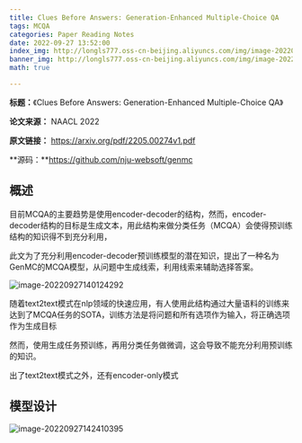 ```yaml
---
title: Clues Before Answers: Generation-Enhanced Multiple-Choice QA
tags: MCQA
categories: Paper Reading Notes
date: 2022-09-27 13:52:00
index_img: http://longls777.oss-cn-beijing.aliyuncs.com/img/image-20220927142410395.png
banner_img: http://longls777.oss-cn-beijing.aliyuncs.com/img/image-20220927142410395.png
math: true

---
```


**标题：**《Clues Before Answers: Generation-Enhanced Multiple-Choice QA》

**论文来源：** NAACL 2022

**原文链接：** https://arxiv.org/pdf/2205.00274v1.pdf

**源码：**https://github.com/nju-websoft/genmc



## 概述

目前MCQA的主要趋势是使用encoder-decoder的结构，然而，encoder-decoder结构的目标是生成文本，用此结构来做分类任务（MCQA）会使得预训练结构的知识得不到充分利用，

此文为了充分利用encoder-decoder预训练模型的潜在知识，提出了一种名为GenMC的MCQA模型，从问题中生成线索，利用线索来辅助选择答案。

![image-20220927140124292](http://longls777.oss-cn-beijing.aliyuncs.com/img/image-20220927140124292.png)

随着text2text模式在nlp领域的快速应用，有人使用此结构通过大量语料的训练来达到了MCQA任务的SOTA，训练方法是将问题和所有选项作为输入，将正确选项作为生成目标

然而，使用生成任务预训练，再用分类任务做微调，这会导致不能充分利用预训练的知识。

出了text2text模式之外，还有encoder-only模式

## 模型设计

![image-20220927142410395](http://longls777.oss-cn-beijing.aliyuncs.com/img/image-20220927142410395.png)
